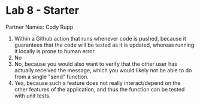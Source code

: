 # Lab 8 - Starter

Partner Names: Cody Rupp

1. Within a Github action that runs whenever code is pushed, because it guarantees that the code will be tested as it is updated, whereas running it locally is prone to human error.
2. No
3. No, because you would also want to verify that the other user has actually received the message, which you would likely not be able to do from a single "send" function.
4. Yes, because such a feature does not really interact/depend on the other features of the application, and thus the function can be tested with unit tests.